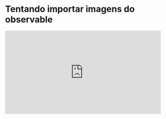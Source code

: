 # Tentando importar imagens do observable

<iframe width="100%" height="270" frameborder="0" src="https://observablehq.com/embed/@petrolau/vega-lite-api-exercicios-2022?cells=scatter"></iframe>
